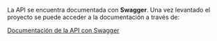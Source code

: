 La API se encuentra documentada con **Swagger**. Una vez levantado el proyecto se puede acceder a la documentación a través de:



[Documentación de la API con Swagger](http://digitalbookingpig1.click:8080/swagger-ui/index.html?configUrl=/v3/api-docs/swagger-config)
